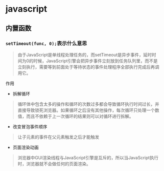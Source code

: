 # javascript
## 内置函数
### `setTimeout(func, 0);`表示什么意思
> 由于JavaScript是单线程处理任务的，而setTimeout是异步事件，延时时间为0的时候，JavaScript引擎会把异步事件立刻放到任务队列里，而不是立刻执行，需要等到前面处于等待状态的事件处理程序全部执行完成后再调用它。

作用
* 拆解循环
> 循环体中包含太多的操作和循环的次数过多都会导致循环执行时间过长，并直接导致锁死浏览器。如果循环之后没有其他操作，每次循环只处理一个数值，而且不依赖于上一次循环的结果则可以对循环进行拆解。

* 改变冒泡事件顺序
> 让子元素的事件在父元素触发之后才能触发

* 页面渲染动画
> 浏览器中GUI渲染线程与JavaScript引擎是互斥的，所以当JavaScript执行时，浏览器就不会做任何的页面渲染。

